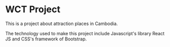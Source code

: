 # WCT Project

This is a project about attraction places in Cambodia.

The technology used to make this project include Javascript's library React JS and CSS's framework of Bootstrap.
